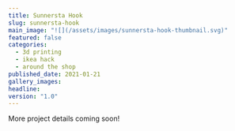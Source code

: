 ```yaml
---
title: Sunnersta Hook
slug: sunnersta-hook
main_image: "![](/assets/images/sunnersta-hook-thumbnail.svg)"
featured: false
categories:
  - 3d printing
  - ikea hack
  - around the shop
published_date: 2021-01-21
gallery_images: 
headline: 
version: "1.0"
---
```


More project details coming soon!